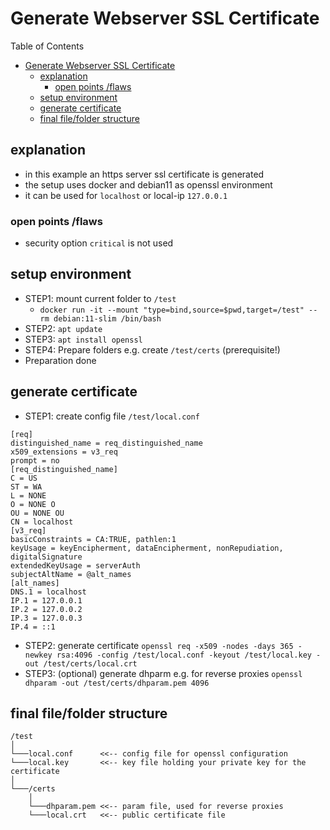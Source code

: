 # Generate Webserver SSL Certificate

Table of Contents

- [Generate Webserver SSL Certificate](#generate-webserver-ssl-certificate)
  - [explanation](#explanation)
    - [open points /flaws](#open-points-flaws)
  - [setup environment](#setup-environment)
  - [generate certificate](#generate-certificate)
  - [final file/folder structure](#final-filefolder-structure)

## explanation

- in this example an https server ssl certificate is generated
- the setup uses docker and debian11 as openssl environment
- it can be used for `localhost` or local-ip `127.0.0.1`

### open points /flaws

- security option `critical` is not used

## setup environment

- STEP1: mount current folder to `/test`
  - `docker run -it --mount "type=bind,source=$pwd,target=/test" --rm debian:11-slim /bin/bash`
- STEP2: `apt update`
- STEP3: `apt install openssl`
- STEP4: Prepare folders e.g. create `/test/certs` (prerequisite!)
- Preparation done

## generate certificate

- STEP1: create config file `/test/local.conf`

```nginx
[req]
distinguished_name = req_distinguished_name
x509_extensions = v3_req
prompt = no
[req_distinguished_name]
C = US
ST = WA
L = NONE
O = NONE O
OU = NONE OU
CN = localhost
[v3_req]
basicConstraints = CA:TRUE, pathlen:1
keyUsage = keyEncipherment, dataEncipherment, nonRepudiation, digitalSignature
extendedKeyUsage = serverAuth
subjectAltName = @alt_names
[alt_names]
DNS.1 = localhost
IP.1 = 127.0.0.1
IP.2 = 127.0.0.2
IP.3 = 127.0.0.3
IP.4 = ::1
```

- STEP2: generate certificate `openssl req -x509 -nodes -days 365 -newkey rsa:4096 -config /test/local.conf -keyout /test/local.key -out /test/certs/local.crt`
- STEP3: (optional) generate dhparm e.g. for reverse proxies `openssl dhparam -out /test/certs/dhparam.pem 4096`

## final file/folder structure

```nginx
/test
│   
└───local.conf      <<-- config file for openssl configuration
└───local.key       <<-- key file holding your private key for the certificate
│
└───/certs
    │
    └───dhparam.pem <<-- param file, used for reverse proxies
    └───local.crt   <<-- public certificate file
```
